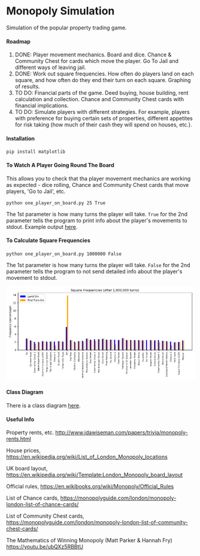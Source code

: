 # Monopoly Simulation
Simulation of the popular property trading game.

#### Roadmap
1. DONE: Player movement mechanics. Board and dice. Chance & Community Chest for cards which move the player. Go To Jail and different ways of leaving jail.
2. DONE: Work out square frequencies. How often do players land on each square, and how often do they end their turn on each square. Graphing of results.
3. TO DO: Financial parts of the game. Deed buying, house building, rent calculation and collection. Chance and Community Chest cards with financial implications.
4. TO DO: Simulate players with different strategies. For example, players with preference for buying certain sets of properties, different appetites for risk taking (how much of their cash they will spend on houses, etc.).

#### Installation
```
pip install matplotlib
```

#### To Watch A Player Going Round The Board
This allows you to check that tha player movement mechanics are working as expected - dice rolling, Chance and Community Chest cards that move players, 'Go to Jail', etc.
```
python one_player_on_board.py 25 True
```
The 1st parameter is how many turns the player will take. `True` for the 2nd parameter tells the program to print info about the player's movements to stdout. Example output [here](https://github.com/johntelforduk/monopoly-simulation/blob/master/docs/example_player_going_round_board.txt).

#### To Calculate Square Frequencies
```
python one_player_on_board.py 1000000 False
```
The 1st parameter is how many turns the player will take. `False` for the 2nd parameter tells the program to not send detailed info about the player's movement to stdout.

![Frequencies after 1M turns](https://github.com/johntelforduk/monopoly-simulation/blob/master/docs/frequencies_after_1M_turns.png)

#### Class Diagram
There is a class diagram [here](https://github.com/johntelforduk/monopoly-simulation/blob/master/docs/monopoly_class_diagram.jpeg).
 
#### Useful Info
Property rents, etc.
http://www.jdawiseman.com/papers/trivia/monopoly-rents.html

House prices,
https://en.wikipedia.org/wiki/List_of_London_Monopoly_locations

UK board layout,
https://en.wikipedia.org/wiki/Template:London_Monopoly_board_layout

Official rules,
https://en.wikibooks.org/wiki/Monopoly/Official_Rules

List of Chance cards,
https://monopolyguide.com/london/monopoly-london-list-of-chance-cards/

List of Community Chest cards,
https://monopolyguide.com/london/monopoly-london-list-of-community-chest-cards/

The Mathematics of Winning Monopoly (Matt Parker & Hannah Fry)
https://youtu.be/ubQXz5RBBtU